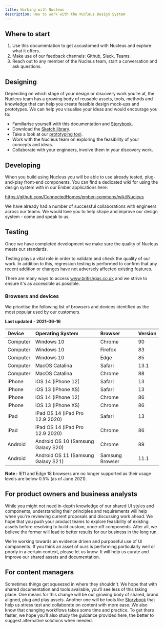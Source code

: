 ```yaml
---
title: Working with Nucleus
description: How to work with the Nucleus Design System
---
```


## Where to start

1. Use this documentation to get accustomed with Nucleus and explore what it offers.
2. Make use of our feedback channels: Github, Slack, Teams.
3. Reach out to any member of the Nucleus team, start a conversation and ask questions.

## Designing

Depending on which stage of your design or discovery work you’re at, the Nucleus team has a growing body of reusable assets, tools, methods and knowledge that can help you create feasible design mock-ups and prototypes. We can help you visualise your ideas and would encourage you to:

* Familiarise yourself with this documentation and [Storybook](https://library.britishgas.design/).
* Download the [Sketch library](https://github.com/ConnectedHomes/centrica-ux/releases).
* Take a look at our [prototyping tool](https://github.com/britishgas-engineering/nucleus-prototype).
* Work with the Nucleus team on exploring the feasibility of your concepts and ideas.
* Collaborate with your engineers, involve them in your discovery work.

## Developing

When you build using Nucleus you will be able to use already tested, plug-and-play front-end components. You can find a dedicated wiki for using the design system with in our Ember applications here:

https://github.com/ConnectedHomes/ember-commons/wiki/Nucleus

We have already had a number of successful collaborations with engineers across our teams. We would love you to help shape and improve our design system - come and speak to us.

## Testing

Once we have completed development we make sure the quality of Nucleus meets our standards.

Testing plays a vital role in order to validate and check the quality of our work. In addition to this, regression testing is performed to confirm that any recent addition or changes have not adversely affected existing features.

There are many ways to access www.britishgas.co.uk and we strive to ensure it's as accessible as possible.

### Browsers and devices

We prioritise the following list of browsers and devices identified as the most popular used by our customers.

**Last updated - 2021-06-16**

| Device | Operating System | Browser | Version |
| :--- | :--- | :--- | :--- |
| Computer | Windows 10 | Chrome | 90 |
| Computer | Windows 10 | Firefox | 83 |
| Computer | Windows 10 | Edge | 85 |
| Computer | MacOS Catalina | Safari | 13.1 |
| Computer | MacOS Catalina | Chrome | 88 |
| iPhone | iOS 14 (iPhone 12) | Safari |13 |
| iPhone | iOS 13 (iPhone XS) | Safari | 13 |
| iPhone | iOS 14 (iPhone 12) | Chrome | 86 |
| iPhone | iOS 13 (iPhone XS) | Chrome | 86 |
| iPad | iPad OS 14 (iPad Pro 12.9 2020) | Safari | 13 |
| iPad | iPad OS 14 (iPad Pro 12.9 2020) | Chrome | 86 |
| Android | Android OS 10 (Samsung Galaxy S20) | Chrome | 89 |
| Android | Android OS 11 (Samsung Galaxy S21) | Samsung Browser | 11.1 |

**Note :** IE11 and Edge 18 browsers are no longer supported as their usage levels are below 0.5% (as of June 2021).

## For product owners and business analysts

While you might not need in-depth knowledge of our shared UI styles and components, understanding their principles and requirements will help when you're reviewing current proposals and discussing work ahead. We hope that you push your product teams to explore feasibility of existing assets before resolving to build custom, once-off components. After all, we believe the former will lead to better results for our business in the long run.

We're working towards an evidence driven and purposeful use of UI components. If you think an asset of ours is performing particularly well or poorly in a certain context, please let us know. It will help us curate and improve our shared assets and documentation.

## For content managers

Sometimes things get squeezed in where they shouldn't. We hope that with shared documentation and tools available, you'll see less of this taking place. One means for this change will be our growing body of shared, brand aligned, plug and play assets. Another one will be tools like [Storybook](https://library.britishgas.design/) that help us stress test and collaborate on content with more ease. We also know that changing workflows takes some time and practice. To get there faster, we hope you'll also study the guidance provided here, the better to suggest alternative solutions when needed.
